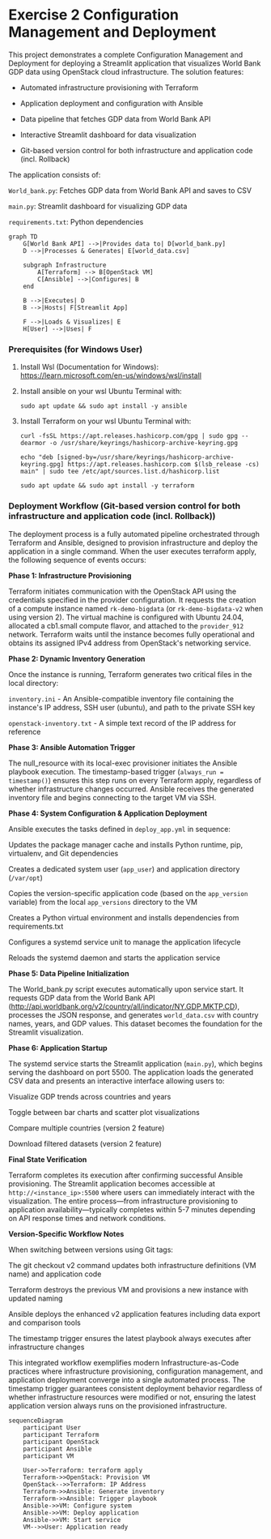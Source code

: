 # Exercise 2 Configuration Management and Deployment 
This project demonstrates a complete Configuration Management and Deployment for deploying a Streamlit application that visualizes World Bank GDP data using OpenStack cloud infrastructure. The solution features:

- Automated infrastructure provisioning with Terraform

- Application deployment and configuration with Ansible

- Data pipeline that fetches GDP data from World Bank API

- Interactive Streamlit dashboard for data visualization

- Git-based version control for both infrastructure and application code (incl. Rollback)

The application consists of:

``World_bank.py``: Fetches GDP data from World Bank API and saves to CSV

``main.py``: Streamlit dashboard for visualizing GDP data

``requirements.txt``: Python dependencies


```mermaid
graph TD
    G[World Bank API] -->|Provides data to| D[world_bank.py]
    D -->|Processes & Generates| E[world_data.csv]

    subgraph Infrastructure
        A[Terraform] --> B[OpenStack VM]
        C[Ansible] -->|Configures| B
    end

    B -->|Executes| D
    B -->|Hosts| F[Streamlit App]

    F -->|Loads & Visualizes| E
    H[User] -->|Uses| F

```
### Prerequisites (for Windows User)

1. Install Wsl (Documentation for Windows): https://learn.microsoft.com/en-us/windows/wsl/install

2. Install ansible on your wsl Ubuntu Terminal with:
   ```hcl
   sudo apt update && sudo apt install -y ansible
   ```
3. Install Terraform on your wsl Ubuntu Terminal with:
      ```hcl
   curl -fsSL https://apt.releases.hashicorp.com/gpg | sudo gpg --dearmor -o /usr/share/keyrings/hashicorp-archive-keyring.gpg
   ```
      ```hcl
   echo "deb [signed-by=/usr/share/keyrings/hashicorp-archive-keyring.gpg] https://apt.releases.hashicorp.com $(lsb_release -cs) main" | sudo tee /etc/apt/sources.list.d/hashicorp.list
   ```
      ```hcl
      sudo apt update && sudo apt install -y terraform
   ```
### Deployment Workflow (Git-based version control for both infrastructure and application code (incl. Rollback))
The deployment process is a fully automated pipeline orchestrated through Terraform and Ansible, designed to provision infrastructure and deploy the application in a single command. When the user executes terraform apply, the following sequence of events occurs:

**Phase 1: Infrastructure Provisioning**

Terraform initiates communication with the OpenStack API using the credentials specified in the provider configuration. It requests the creation of a compute instance named ``rk-demo-bigdata`` (or ``rk-demo-bigdata-v2`` when using version 2). The virtual machine is configured with Ubuntu 24.04, allocated a cb1.small compute flavor, and attached to the ``provider_912`` network. Terraform waits until the instance becomes fully operational and obtains its assigned IPv4 address from OpenStack's networking service.

**Phase 2: Dynamic Inventory Generation**

Once the instance is running, Terraform generates two critical files in the local directory:

``inventory.ini`` - An Ansible-compatible inventory file containing the instance's IP address, SSH user (ubuntu), and path to the private SSH key

``openstack-inventory.txt`` - A simple text record of the IP address for reference

**Phase 3: Ansible Automation Trigger**

The null_resource with its local-exec provisioner initiates the Ansible playbook execution. The timestamp-based trigger (``always_run = timestamp()``) ensures this step runs on every Terraform apply, regardless of whether infrastructure changes occurred. Ansible receives the generated inventory file and begins connecting to the target VM via SSH.

**Phase 4: System Configuration & Application Deployment**

Ansible executes the tasks defined in ``deploy_app.yml`` in sequence:

Updates the package manager cache and installs Python runtime, pip, virtualenv, and Git dependencies

Creates a dedicated system user (``app_user``) and application directory (``/var/opt``)

Copies the version-specific application code (based on the ``app_version`` variable) from the local ``app_versions`` directory to the VM

Creates a Python virtual environment and installs dependencies from requirements.txt

Configures a systemd service unit to manage the application lifecycle

Reloads the systemd daemon and starts the application service

**Phase 5: Data Pipeline Initialization**

The World_bank.py script executes automatically upon service start. It requests GDP data from the World Bank API (http://api.worldbank.org/v2/country/all/indicator/NY.GDP.MKTP.CD), processes the JSON response, and generates ``world_data.csv`` with country names, years, and GDP values. This dataset becomes the foundation for the Streamlit visualization.

**Phase 6: Application Startup**

The systemd service starts the Streamlit application (``main.py``), which begins serving the dashboard on port 5500. The application loads the generated CSV data and presents an interactive interface allowing users to:

Visualize GDP trends across countries and years

Toggle between bar charts and scatter plot visualizations

Compare multiple countries (version 2 feature)

Download filtered datasets (version 2 feature)

**Final State Verification**

Terraform completes its execution after confirming successful Ansible provisioning. The Streamlit application becomes accessible at ``http://<instance_ip>:5500`` where users can immediately interact with the visualization. The entire process—from infrastructure provisioning to application availability—typically completes within 5-7 minutes depending on API response times and network conditions.

**Version-Specific Workflow Notes**

When switching between versions using Git tags:

The git checkout v2 command updates both infrastructure definitions (VM name) and application code

Terraform destroys the previous VM and provisions a new instance with updated naming

Ansible deploys the enhanced v2 application features including data export and comparison tools

The timestamp trigger ensures the latest playbook always executes after infrastructure changes

This integrated workflow exemplifies modern Infrastructure-as-Code practices where infrastructure provisioning, configuration management, and application deployment converge into a single automated process. The timestamp trigger guarantees consistent deployment behavior regardless of whether infrastructure resources were modified or not, ensuring the latest application version always runs on the provisioned infrastructure.
```mermaid
sequenceDiagram
    participant User
    participant Terraform
    participant OpenStack
    participant Ansible
    participant VM
    
    User->>Terraform: terraform apply
    Terraform->>OpenStack: Provision VM
    OpenStack-->>Terraform: IP Address
    Terraform->>Ansible: Generate inventory
    Terraform->>Ansible: Trigger playbook
    Ansible->>VM: Configure system
    Ansible->>VM: Deploy application
    Ansible->>VM: Start service
    VM-->>User: Application ready
```
